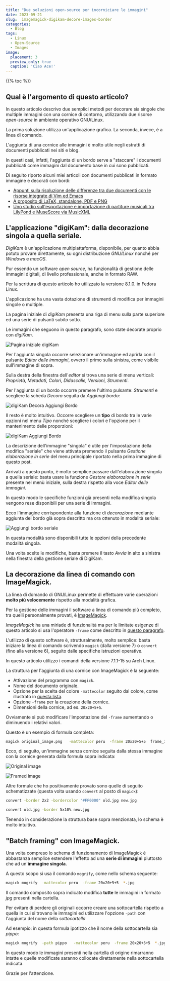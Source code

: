 ```yaml
---
title: "Due soluzioni open-source per incorniciare le immagini"
date: 2023-09-21
slug:  imagemagick-digikam-decore-images-border
categories:
  - Blog
tags:
  - Linux
  - Open-Source
  - Images
image:
  placement: 3
  preview_only: true 
  caption: 'Ciao Ace!'
---
```


{{% toc %}}


## Qual è l'argomento di  questo articolo?

In questo articolo descrivo  due semplici metodi per decorare sia singole che multiple immagini con una cornice di contorno,  utilizzando due risorse *open-source* in ambiente operativo GNU/Linux.

La prima soluzione utilizza un'applicazione grafica. La seconda, invece, è  a linea di comando.

L'aggiunta di una cornice alle immagini è molto utile negli estratti di documenti pubblicati nei siti e blog.

In questi casi, infatti, l'aggiunta di un bordo serve a "staccare" i documenti pubblicati come immagini dal documento base in cui sono pubblicati.

Di seguito riporto alcuni miei articoli con  documenti pubblicati in formato immagine  e decorati con bordi:

- [Appunti sulla risoluzione delle differenze tra due documenti con le risorse integrate di Vim ed Emacs](https://francopasut.netlify.app/it/post/vimdiff-ediff/)
- [A proposito di LaTeX, standalone, PDF e PNG](https://francopasut.netlify.app/it/post/latex-standalone-pdf-png/)
- [Uno studio sull'esportazione e importazione di partiture musicali tra LilyPond e MuseScore via MusicXML](https://francopasut.netlify.app/it/post/lilypond_musescore_musicxml/)


## L'applicazione "digiKam": dalla decorazione singola a quella seriale.

*DigiKam* è un'applicazione multipiattaforma, disponibile, per quanto abbia potuto provare direttamente,  su ogni distribuzione *GNU/Linux* nonché  per *Windows* e *macOS*.

Pur essendo un software *open source*, ha funzionalità di gestione delle immagini digitali, di livello professionale,  anche in formato RAW.

Per la scrittura di questo articolo ho utilizzato la versione 8.1.0. in Fedora Linux.

L'applicazione ha una vasta dotazione di strumenti di modifica per  immagini singole o multiple.

La pagina iniziale di *digiKam* presenta una riga di menu sulla parte superiore ed una serie di pulsanti subito sotto.

Le immagini che seguono in questo paragrafo, sono state decorate proprio con *digiKam*.

![Pagina iniziale digiKam](digikam-screen-menu-it.png)

Per l'aggiunta singola occorre selezionare un'immagine ed aprirla con il pulsante *Editor delle immagini*, ovvero il primo sulla sinistra, come visibile sull'immagine di sopra.

Sulla destra della finestra dell'*editor* si trova una serie di menu verticali: *Proprietà, Metadati, Colori, Didascalie, Versioni, Strumenti*.

Per l'aggiunta di un bordo occorre premere l'ultimo pulsante: *Strumenti* e scegliere la scheda *Decora* seguita da *Aggiungi bordo*:

![digiKam Decora Aggiungi Bordo](digikam-decora-bordo-it.png)

Il resto è molto intuitivo. Occorre scegliere un **tipo** di bordo tra le varie opzioni nel menu *Tipo* nonché scegliere i colori e l'opzione per il mantenimento delle proporzioni:

![digiKam Aggiungi Bordo](digikam-aggiungi-bordo-it.png)

La  descrizione dell'immagine "singola" è utile per l'impostazione della modifica "seriale" che viene attivata premendo il pulsante *Gestione elaborazione in serie* del menu principale riportato nella prima immagine di questo post.



Arrivati a questo punto, è molto semplice passare dall'elaborazione singola a quella seriale: basta usare la funzione *Gestore elaborazione in serie* presente nel menù iniziale,  sulla destra rispetto alla voce *Editor delle immagini*.

In questo modo le specifiche funzioni già presenti nella modifica singola vengono rese disponibili per una serie di immagini.

Ecco l'immagine corrispondente alla funzione di  *decorazione* mediante aggiunta del bordo già sopra descritto ma ora ottenuto in modalità seriale:

![Aggiungi bordo seriale](digikam-batch-aggiungi-bordo-it.png)

In questa modalità sono disponibili tutte le opzioni della precedente modalità singola.

Una volta scelte le modifiche, basta premere il tasto *Avvia* in alto a sinistra nella finestra della gestione seriale di DigiKam.

## La decorazione da linea di comando con ImageMagick.

La linea di domando di GNU/Linux permette di effettuare  varie operazioni **molto più velocemente** rispetto alla modalità grafica.

Per la gestione delle immagini il software a linea di comando più completo,  tra quelli personalmente provati, è [ImageMagick](https://imagemagick.org/index.php).

*ImageMagick* ha una miriade di funzionalità ma per le limitate esigenze di questo articolo si usa l'operatore `-frame` come descritto in  [questo paragrafo](https://imagemagick.org/Usage/crop/#frame).


L'utilizzo di questo software è, strutturalmente, molto semplice: basta iniziare la linea di comando scrivendo `magick` (dalla versione 7) o `convert` (fino alla versione 6), seguito dalle specifiche istruzioni operative.

In questo articolo utilizzo i comandi della versione 7.1.1-15 su Arch Linux.

La struttura per l'aggiunta di una cornice con ImageMagick è la seguente:

- Attivazione del programma con `magick`.
- Nome del documento originale.
- Opzione per la scelta del colore `-mattecolor` seguito dal colore, come illustrato in [questa lista](https://imagemagick.org/script/color.php#color_names).
- Opzione `-frame` per la creazione della cornice.
- Dimensioni della cornice, ad es.  `20x20+5+5`.

Ovviamente si può modificare l'impostazione del `-frame` aumentando o diminuendo i relativi valori.

Questo è un esempio di formula completa: 

```bash
magick original_image.png   -mattecolor peru  -frame 20x20+5+5  frame_image.png
```


Ecco, di seguito, un'immagine senza cornice seguita dalla stessa immagine con la cornice generata dalla formula sopra indicata:

![Original image](ace1_800x600.png)

![Framed image](ace1_framed_800x600.png)

Altre formule che ho positivamente provato sono quelle di seguito schematizzate (questa volta usando `convert` al posto di `magick`):

```bash
convert -border 2x2 -bordercolor "#FF0000" old.jpg new.jpg
```
```bash
convert old.jpg -border 5x10% new.jpg
```
Tenendo in considerazione la struttura base sopra menzionata,  lo schema è molto intuitivo.

## "Batch framing" con ImageMagick.


Una volta compreso lo schema di funzionamento di ImageMagick è abbastanza semplice estendere l'effetto ad una **serie di immagini** piuttosto che ad un'**immagine singola**.

A questo scopo si usa il comando `mogrify`, come nello schema seguente:

```bash
magick mogrify  -mattecolor peru  -frame 20x20+5+5  *.jpg
```

Il comando composito sopra indicato modifica **tutte** le immagini in formato *jpg* presenti nella cartella.

Per evitare di perdere gli originali occorre  creare una sottocartella rispetto a quella in cui si trovano le immagini ed utilizzare l'opzione `-path` con l'aggiunta del nome della *sottocartella*

Ad esempio: in questa formula ipotizzo che il nome della sottocartella sia *pippo*:

```bash
magick mogrify  -path pippo   -mattecolor peru  -frame 20x20+5+5  *.jpg
```
In questo modo le immagini presenti nella cartella di origine rimarranno intatte e quelle modificate saranno collocate direttamente nella sottocartella indicata.

Grazie per l'attenzione.




